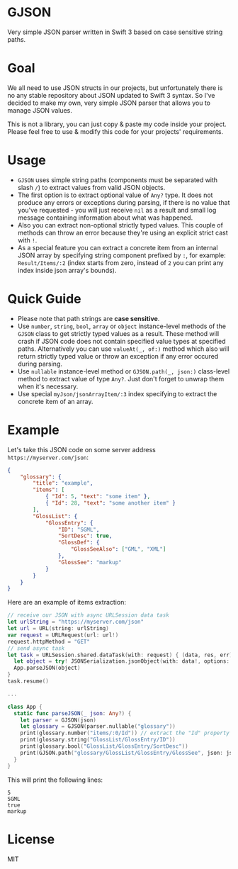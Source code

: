 # GJSON
Very simple JSON parser written in Swift 3 based on case sensitive string paths.

# Goal
We all need to use JSON structs in our projects, but unfortunately there is no any stable repository about JSON updated to Swift 3 syntax. So I've decided to make my own, very simple JSON parser that allows you to manage JSON values.

This is not a library, you can just copy & paste my code inside your project. Please feel free to use & modify this code for your projects' requirements.

# Usage
* `GJSON` uses simple string paths (components must be separated with slash `/`) to extract values from valid JSON objects.
* The first option is to extract optional value of `Any?` type. It does not produce any errors or exceptions during parsing, if there is no value that you've requested - you will just receive `nil` as a result and small log message containing information about what was happened.
* Also you can extract non-optional strictly typed values. This couple of methods can throw an error because they're using an explicit strict cast with `!`.
* As a special feature you can extract a concrete item from an internal JSON array by specifying string component prefixed by `:`, for example: `Result/Items/:2` (index starts from zero, instead of `2` you can print any index inside json array's bounds).

# Quick Guide

* Please note that path strings are **case sensitive**.
* Use `number`, `string`, `bool`, `array` or `object` instance-level methods of the `GJSON` class to get strictly typed values as a result. These method will crash if JSON code does not contain specified value types at specified paths. Alternatively you can use `valueAt(_, of:)` method which also will return strictly typed value or throw an exception if any error occured during parsing.
* Use `nullable` instance-level method or `GJSON.path(_, json:)` class-level method to extract value of type `Any?`. Just don't forget to unwrap them when it's necessary.
* Use special `myJson/jsonArrayItem/:3` index specifying to extract the concrete item of an array.

# Example
Let's take this JSON code on some server address `https://myserver.com/json`:

```json
{
	"glossary": {
		"title": "example",
		"items": [
			{ "Id": 5, "text": "some item" },
			{ "Id": 28, "text": "some another item" }
		],
		"GlossList": {
			"GlossEntry": {
				"ID": "SGML",
				"SortDesc": true,
				"GlossDef": {
					"GlossSeeAlso": ["GML", "XML"]
				},
				"GlossSee": "markup"
			}
		}
	}
}
```
Here are an example of items extraction:

```swift
// receive our JSON with async URLSession data task
let urlString = "https://myserver.com/json"
let url = URL(string: urlString)
var request = URLRequest(url: url!)
request.httpMethod = "GET"
// send async task
let task = URLSession.shared.dataTask(with: request) { (data, res, err) in
  let object = try! JSONSerialization.jsonObject(with: data!, options: .allowFragments)
  App.parseJSON(object)
}
task.resume()

...

class App {
  static func parseJSON(_ json: Any?) {
    let parser = GJSON(json)
    let glossary = GJSON(parser.nullable("glossary"))
    print(glossary.number("items/:0/Id")) // extract the "Id" property of the first item of an array
    print(glossary.string("GlossList/GlossEntry/ID"))
    print(glossary.bool("GlossList/GlossEntry/SortDesc"))
    print(GJSON.path("glossary/GlossList/GlossEntry/GlossSee", json: json) as! String)
  }
}
```

This will print the following lines:

```
5
SGML
true
markup
```
# License
MIT
